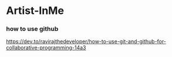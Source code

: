 # Artist-InMe

### how to use github
https://dev.to/ravirajthedeveloper/how-to-use-git-and-github-for-collaborative-programming-14a3
